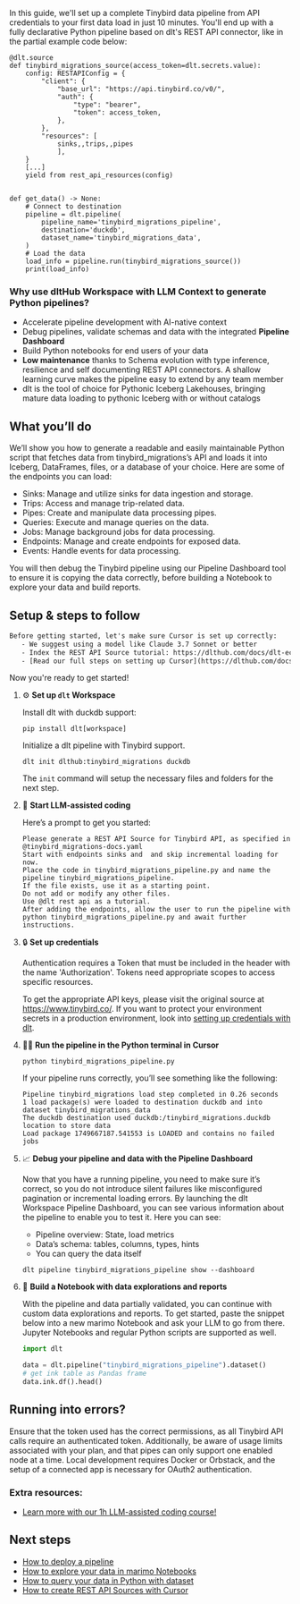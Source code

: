 In this guide, we'll set up a complete Tinybird data pipeline from API credentials to your first data load in just 10 minutes. You'll end up with a fully declarative Python pipeline based on dlt's REST API connector, like in the partial example code below:

```python-outcome
@dlt.source
def tinybird_migrations_source(access_token=dlt.secrets.value):
    config: RESTAPIConfig = {
        "client": {
            "base_url": "https://api.tinybird.co/v0/",
            "auth": {
                "type": "bearer",
                "token": access_token,
            },
        },
        "resources": [
            sinks,,trips,,pipes
            ],
    }
    [...]
    yield from rest_api_resources(config)


def get_data() -> None:
    # Connect to destination
    pipeline = dlt.pipeline(
        pipeline_name='tinybird_migrations_pipeline',
        destination='duckdb',
        dataset_name='tinybird_migrations_data', 
    )
    # Load the data
    load_info = pipeline.run(tinybird_migrations_source())
    print(load_info) 
```

### Why use dltHub Workspace with LLM Context to generate Python pipelines?

- Accelerate pipeline development with AI-native context
- Debug pipelines, validate schemas and data with the integrated **Pipeline Dashboard**
- Build Python notebooks for end users of your data
- **Low maintenance** thanks to Schema evolution with type inference, resilience and self documenting REST API connectors. A shallow learning curve makes the pipeline easy to extend by any team member
- dlt is the tool of choice for Pythonic Iceberg Lakehouses, bringing mature data loading to pythonic Iceberg with or without catalogs

## What you’ll do

We’ll show you how to generate a readable and easily maintainable Python script that fetches data from tinybird_migrations’s API and loads it into Iceberg, DataFrames, files, or a database of your choice. Here are some of the endpoints you can load:

- Sinks: Manage and utilize sinks for data ingestion and storage.
- Trips: Access and manage trip-related data.
- Pipes: Create and manipulate data processing pipes.
- Queries: Execute and manage queries on the data.
- Jobs: Manage background jobs for data processing.
- Endpoints: Manage and create endpoints for exposed data.
- Events: Handle events for data processing.

You will then debug the Tinybird pipeline using our Pipeline Dashboard tool to ensure it is copying the data correctly, before building a Notebook to explore your data and build reports.

## Setup & steps to follow

```default
Before getting started, let's make sure Cursor is set up correctly:
   - We suggest using a model like Claude 3.7 Sonnet or better
   - Index the REST API Source tutorial: https://dlthub.com/docs/dlt-ecosystem/verified-sources/rest_api/ and add it to context as **@dlt rest api**
   - [Read our full steps on setting up Cursor](https://dlthub.com/docs/dlt-ecosystem/llm-tooling/cursor-restapi#23-configuring-cursor-with-documentation)
```

Now you're ready to get started!

1. ⚙️ **Set up `dlt` Workspace**
    
    Install dlt with duckdb support:
    ```shell
    pip install dlt[workspace]
    ```

    Initialize a dlt pipeline with Tinybird support.
    ```shell
    dlt init dlthub:tinybird_migrations duckdb
    ```

    The `init` command will setup the necessary files and folders for the next step.
    
2. 🤠 **Start LLM-assisted coding**
    
    Here’s a prompt to get you started:
    
    ```prompt
    Please generate a REST API Source for Tinybird API, as specified in @tinybird_migrations-docs.yaml 
    Start with endpoints sinks and  and skip incremental loading for now. 
    Place the code in tinybird_migrations_pipeline.py and name the pipeline tinybird_migrations_pipeline. 
    If the file exists, use it as a starting point. 
    Do not add or modify any other files. 
    Use @dlt rest api as a tutorial. 
    After adding the endpoints, allow the user to run the pipeline with python tinybird_migrations_pipeline.py and await further instructions.
    ```

    
3. 🔒 **Set up credentials** 
    
    Authentication requires a Token that must be included in the header with the name 'Authorization'. Tokens need appropriate scopes to access specific resources.
    
    To get the appropriate API keys, please visit the original source at https://www.tinybird.co/.
    If you want to protect your environment secrets in a production environment, look into [setting up credentials with dlt](https://dlthub.com/docs/walkthroughs/add_credentials).
    
4. 🏃‍♀️ **Run the pipeline in the Python terminal in Cursor**
    
    ```shell
    python tinybird_migrations_pipeline.py
    ```
    
    If your pipeline runs correctly, you’ll see something like the following:
    
    ```shell
    Pipeline tinybird_migrations load step completed in 0.26 seconds
    1 load package(s) were loaded to destination duckdb and into dataset tinybird_migrations_data
    The duckdb destination used duckdb:/tinybird_migrations.duckdb location to store data
    Load package 1749667187.541553 is LOADED and contains no failed jobs
    ```
    
5. 📈 **Debug your pipeline and data with the Pipeline Dashboard**

    Now that you have a running pipeline, you need to make sure it’s correct, so you do not introduce silent failures like misconfigured pagination or incremental loading errors. By launching the dlt Workspace Pipeline Dashboard, you can see various information about the pipeline to enable you to test it. Here you can see:
    - Pipeline overview: State, load metrics
    - Data’s schema: tables, columns, types, hints
    - You can query the data itself
    
    ```shell
    dlt pipeline tinybird_migrations_pipeline show --dashboard
    ```
    
6. 🐍 **Build a Notebook with data explorations and reports**

    With the pipeline and data partially validated, you can continue with custom data explorations and reports. To get started, paste the snippet below into a new marimo Notebook and ask your LLM to go from there. Jupyter Notebooks and regular Python scripts are supported as well.

    
    ```python
    import dlt

   data = dlt.pipeline("tinybird_migrations_pipeline").dataset()
   # get ink table as Pandas frame
   data.ink.df().head()
    ```

## Running into errors?

Ensure that the token used has the correct permissions, as all Tinybird API calls require an authenticated token. Additionally, be aware of usage limits associated with your plan, and that pipes can only support one enabled node at a time. Local development requires Docker or Orbstack, and the setup of a connected app is necessary for OAuth2 authentication.

### Extra resources:

- [Learn more with our 1h LLM-assisted coding course!](https://www.youtube.com/watch?v=GGid70rnJuM)

## Next steps

- [How to deploy a pipeline](https://dlthub.com/docs/walkthroughs/deploy-a-pipeline)
- [How to explore your data in marimo Notebooks](https://dlthub.com/docs/general-usage/dataset-access/marimo)
- [How to query your data in Python with dataset](https://dlthub.com/docs/general-usage/dataset-access/dataset)
- [How to create REST API Sources with Cursor](https://dlthub.com/docs/dlt-ecosystem/llm-tooling/cursor-restapi)